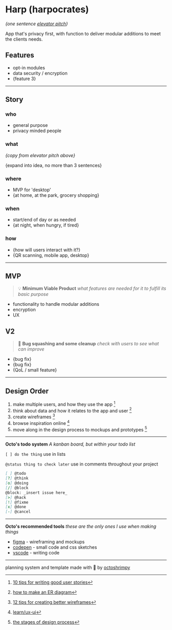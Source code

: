 # Harp (harpocrates)

_{one sentence [elevator pitch](https://en.wikipedia.org/wiki/Elevator_pitch)}_

App that's privacy first, with function to deliver modular additions to meet the clients needs.

## Features

- opt-in modules
- data security / encryption
- {feature 3}

---

## Story

### who

- general purpose
- privacy minded people

### what

_{copy from elevator pitch above}_

{expand into idea, no more than 3 sentences}

### where

- MVP for 'desktop'
- {at home, at the park, grocery shopping}

### when

- start/end of day or as needed
- {at night, when hungry, if tired}

### how

- {how will users interact with it?}
- {QR scanning, mobile app, desktop}

---

## MVP

> :bulb: **Minimum Viable Product** _what features are needed for it to fulfill its basic purpose_

- functionality to handle modular additions
- encryption
- UX

## V2

> :pencil: **Bug squashing and some cleanup** _check with users to see what can improve_

- {bug fix}
- {bug fix}
- {QoL / small feature}

---

## Design Order

1. make multiple users, and how they use the app [^1]
1. think about data and how it relates to the app and user [^2]
1. create wireframes [^3]
1. browse inspiration online [^4]
1. move along in the design process to mockups and prototypes [^5]

---

**Octo's todo system**
_A kanban board, but within your todo list_

`[ ] do the thing` use in lists

`@status thing to check later` use in comments throughout your project

```md
[ ] @todo
[?] @think
[o] @doing
[/] @block
@block: _insert issue here_
[>] @hack
[!] @fixme
[x] @done
[-] @cancel
```

---

**Octo's recommended tools**
_these are the only ones I use when making things_

- [figma](https://figma.com) - wireframing and mockups
- [codepen](https://codepen.io) - small code and css sketches
- [vscode](https://code.visualstudio.com/) - writing code

[^1]: [10 tips for writing good user stories](https://www.romanpichler.com/blog/10-tips-writing-good-user-stories/)
[^2]: [how to make an ER diagram](https://youtu.be/QpdhBUYk7Kk)
[^3]: [12 tips for creating better wireframes](https://uxplanet.org/12-practical-tips-for-creating-better-wireframes-be0418777946)
[^4]: [learn/ux-ui](https://github.com/octoshrimpy/learn/blob/main/web/frontend/UX_UI.md#design-inspiration)
[^5]: [the stages of design process](https://medium.com/a-curious-life/wireframe-mockup-prototype-and-other-stages-of-designing-process-2a3f1c9e1dbf)

---

planning system and template made with :purple_heart: by [octoshrimpy](https://github.com/octoshrimpy)
